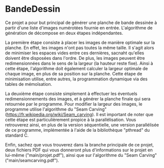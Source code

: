 # BandeDessin

Ce projet a pour but principal de générer une planche de bande dessinée à partir d'une liste d'images numérotées fournie en entrée. L'algorithme de génération de décompose en deux étapes indépendantes.

  La première étape consiste à placer les images de manière optimale sur la planche. En effet, les images n'ont pas toutes la même taille. Il s'agit alors de minimiser les espaces vides entre ces dernières, sacnaht qu'elles doivent être disposées dans l'ordre. De plus, les images peuvent être redimensionnées dans le sens de la largeur (la hauteur reste fixe). Ainsi à cette étape, l'algorithme doit également calculer la largeur optimale de chaque image, en plus de sa position sur la planche.
Cette étape de minimisation utilise, entre autres, la programmation dynamique via des tables de mémoïsation.

  La deuxième étape consiste simplement à effectuer les éventuels redimensionnements des images, et à générer la planche finale qui sera retournée par le programme. Pour modifier la largeur des images, le programme utilise l'algorithme du "Seam Carving" (https://fr.wikipedia.org/wiki/Seam_carving). Il est important de noter que cette étape est particulièrement propice à la parallélisation. Vous retrouverez ainsi, en plus de la version séquentielle, une version parallélisée de ce programme, implémentée à l'aide de la bibliothèque "pthread" du standard C.

Enfin, sachez que vous trouverez dans la branche principale de ce projet, deux fichiers PDF qui vous donneront plus d'informations sur le projet en lui-même ("main/projet.pdf"), ainsi que sur l'algorithme du "Seam Carving" ("main/seamcarving.pdf").
